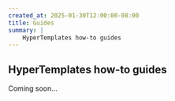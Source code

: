 ```yaml
---
created_at: 2025-01-30T12:00:00-08:00
title: Guides
summary: |
    HyperTemplates how-to guides
---
```


## HyperTemplates how-to guides

Coming soon...